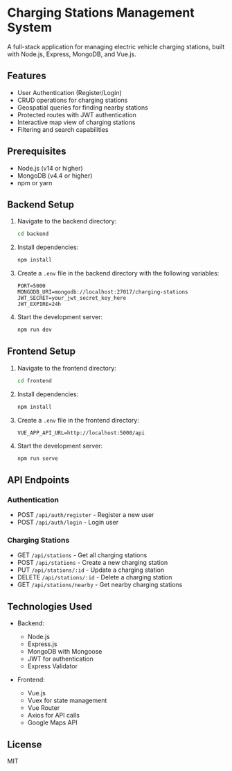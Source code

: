 # Charging Stations Management System

A full-stack application for managing electric vehicle charging stations, built with Node.js, Express, MongoDB, and Vue.js.

## Features

- User Authentication (Register/Login)
- CRUD operations for charging stations
- Geospatial queries for finding nearby stations
- Protected routes with JWT authentication
- Interactive map view of charging stations
- Filtering and search capabilities

## Prerequisites

- Node.js (v14 or higher)
- MongoDB (v4.4 or higher)
- npm or yarn

## Backend Setup

1. Navigate to the backend directory:
   ```bash
   cd backend
   ```

2. Install dependencies:
   ```bash
   npm install
   ```

3. Create a `.env` file in the backend directory with the following variables:
   ```
   PORT=5000
   MONGODB_URI=mongodb://localhost:27017/charging-stations
   JWT_SECRET=your_jwt_secret_key_here
   JWT_EXPIRE=24h
   ```

4. Start the development server:
   ```bash
   npm run dev
   ```

## Frontend Setup

1. Navigate to the frontend directory:
   ```bash
   cd frontend
   ```

2. Install dependencies:
   ```bash
   npm install
   ```

3. Create a `.env` file in the frontend directory:
   ```
   VUE_APP_API_URL=http://localhost:5000/api
   ```

4. Start the development server:
   ```bash
   npm run serve
   ```

## API Endpoints

### Authentication
- POST `/api/auth/register` - Register a new user
- POST `/api/auth/login` - Login user

### Charging Stations
- GET `/api/stations` - Get all charging stations
- POST `/api/stations` - Create a new charging station
- PUT `/api/stations/:id` - Update a charging station
- DELETE `/api/stations/:id` - Delete a charging station
- GET `/api/stations/nearby` - Get nearby charging stations

## Technologies Used

- Backend:
  - Node.js
  - Express.js
  - MongoDB with Mongoose
  - JWT for authentication
  - Express Validator

- Frontend:
  - Vue.js
  - Vuex for state management
  - Vue Router
  - Axios for API calls
  - Google Maps API

## License

MIT 